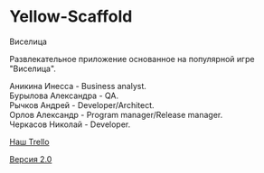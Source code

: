 # Yellow-Scaffold
<p>Виселица</p>

<p>Развлекательное приложение основанное на популярной игре "Виселица".</p>

<p>Аникина Инесса - Business analyst.<br>
Бурылова Александра - QA.<br> 
Рычков Андрей - Developer/Architect.<br>
Орлов Александр - Program manager/Release manager.<br>
Черкасов Николай - Developer.</p>

[Наш Trello](https://trello.com/yellowscaffold)</p>
[Версия 2.0](https://drive.google.com/file/d/1q5v_SKUDyl_P197aL9BrmpCE7vPP-5Ho/view?usp=sharing)</p>
